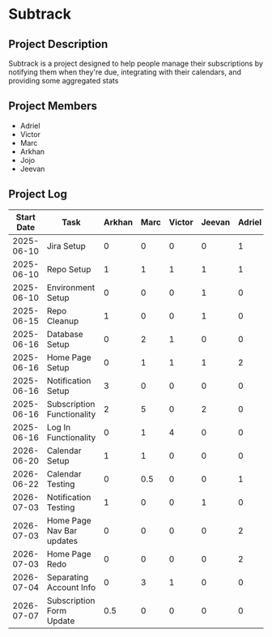 # Subtrack

## Project Description
Subtrack is a project designed to help people manage their subscriptions by notifying them when they're due, integrating with their calendars, and providing some aggregated stats

## Project Members
- Adriel
- Victor
- Marc
- Arkhan
- Jojo
- Jeevan

## Project Log

| Start Date | Task                       | Arkhan | Marc | Victor | Jeevan | Adriel | Jojo |
|------------|----------------------------|--------|------|--------|--------|--------|------|
| 2025-06-10 | Jira Setup                 | 0      | 0    | 0      | 0      | 1      | 0    |
| 2025-06-10 | Repo Setup                 | 1      | 1    | 1      | 1      | 1      | 1    |
| 2025-06-10 | Environment Setup          | 0      | 0    | 0      | 1      | 0      | 0    |
| 2025-06-15 | Repo Cleanup               | 1      | 0    | 0      | 1      | 0      | 0    |
| 2025-06-16 | Database Setup             | 0      | 2    | 1      | 0      | 0      | 0    |
| 2025-06-16 | Home Page Setup            | 0      | 1    | 1      | 1      | 2      | 1    |
| 2025-06-16 | Notification Setup         | 3      | 0    | 0      | 0      | 0      | 0    |
| 2025-06-16 | Subscription Functionality | 2      | 5    | 0      | 2      | 0      | 0    |
| 2025-06-16 | Log In Functionality       | 0      | 1    | 4      | 0      | 0      | 0    |
| 2026-06-20 | Calendar Setup             | 1      | 1    | 0      | 0      | 0      | 4    |
| 2026-06-22 | Calendar Testing           | 0      | 0.5  | 0      | 0      | 1      | 2    |
| 2026-07-03 | Notification Testing       | 1      | 0    | 0      | 1      | 0      | 1    |
| 2026-07-03 | Home Page Nav Bar updates  | 0      | 0    | 0      | 0      | 2      | 0    |
| 2026-07-03 | Home Page Redo             | 0      | 0    | 0      | 0      | 2      | 0    |
| 2026-07-04 | Separating Account Info    | 0      | 3    | 1      | 0      | 0      | 0    |
| 2026-07-07 | Subscription Form Update   | 0.5    | 0    | 0      | 0      | 0      | 0    |
